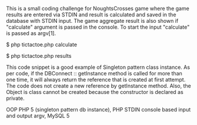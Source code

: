 This is a small coding challenge for NoughtsCrosses game where the game results are entered via STDIN and result is calculated and saved in the database with STDIN input. The game aggregate result is also shown if "calculate" argument is passed in the console. To start the input "calculate" is passed as argv[1].

$ php tictactoe.php calculate

$ php tictactoe.php results

This code snippet is a good example of Singleton pattern class instance. As per code, if the DBConnect :: getInstance method is called for more than one time, it will always return the reference that is created at first attempt. The code does not create a new reference by getInstance method. Also, the Object is class cannot be created because the constructor is declared as private.


OOP PHP 5 (singleton pattern db instance),
PHP STDIN console based input and output argv,
MySQL 5
